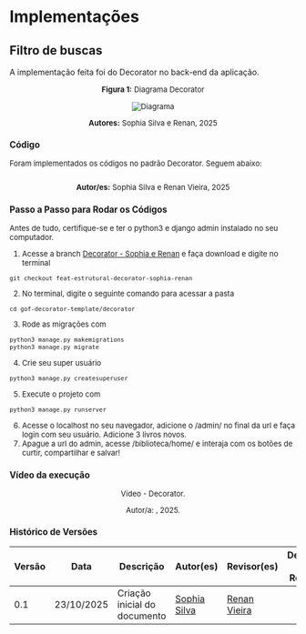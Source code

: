 # Implementações


## Filtro de buscas

A implementação feita foi do Decorator no back-end da aplicação.

<font size="2"><p style="text-align: center"><b>Figura 1:</b> Diagrama Decorator</div>

<div style="text-align: center;">

![Diagrama]()

</div>

<font size="2"><p style="text-align: center"><b>Autores:</b> Sophia Silva e Renan, 2025</p></font>


### Código

Foram implementados os códigos no padrão Decorator. Seguem abaixo:

```python


```

<font size="2"><p style="text-align: center"><b>Autor/es:</b> Sophia Silva e Renan Vieira, 2025</p></font>


### Passo a Passo para Rodar os Códigos

Antes de tudo, certifique-se e ter o python3 e django admin instalado no seu computador.

1. Acesse a branch [Decorator - Sophia e Renan](https://github.com/UnBArqDsw2025-2-Turma01/2025.2-T01-G5_EuRecomendo_Entrega_03/tree/feat-estrutural-decorator-sophia-renan) e faça download e digite no terminal
```
git checkout feat-estrutural-decorator-sophia-renan
```
2. No terminal, digite o seguinte comando para acessar a pasta 
``` 
cd gof-decorator-template/decorator 
```
3. Rode as migrações com 
```python
python3 manage.py makemigrations
python3 manage.py migrate
```
4. Crie seu super usuário
```python
python3 manage.py createsuperuser
```
5. Execute o projeto com
```python
python3 manage.py runserver
```
6. Acesse o localhost no seu navegador, adicione o /admin/ no final da url e faça login com seu usuário. Adicione 3 livros novos.
7. Apague a url do admin, acesse /biblioteca/home/ e interaja com os botões de curtir, compartilhar e salvar!

### Vídeo da execução

<font size="2"><p style="text-align: center">Vídeo - Decorator.</p></font>

<center>

</center>

<font size="2"><p style="text-align: center">Autor/a: [](), 2025.</p></font>

### Histórico de Versões

| Versão | Data       | Descrição                                                                    | Autor(es)                                                                                        | Revisor(es)                                   | Detalhes da Revisão |
| ------ | ---------- | ---------------------------------------------------------------------------- | ------------------------------------------------------------------------------------------------ | --------------------------------------------- | ------------------- |
| 0.1    | 23/10/2025 | Criação inicial do documento                     | [Sophia Silva](https://github.com/sophiassilva) |[Renan Vieira](https://github.com/R-enanVieira) |                     |
